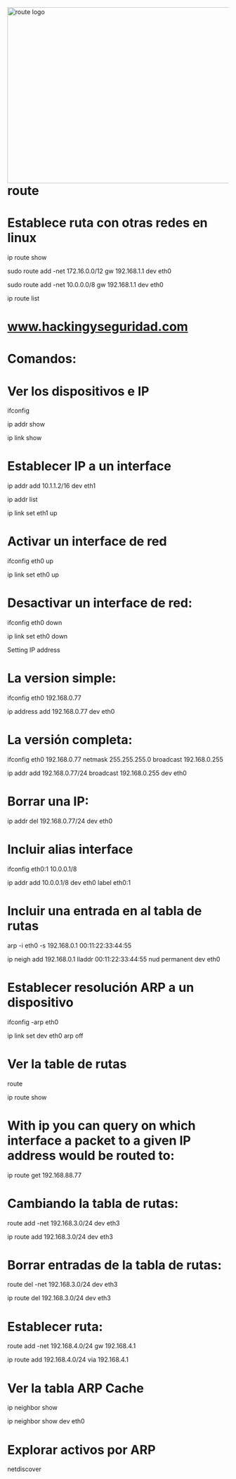 <img width="800" height="400" style="float:left" alt="route logo" src="https://github.com/hackingyseguridad/route/blob/master/route.png"> 


# route

# Establece ruta con otras redes en linux

ip route show

sudo route add -net 172.16.0.0/12 gw 192.168.1.1 dev eth0

sudo route add -net 10.0.0.0/8 gw 192.168.1.1 dev eth0

ip route list

#
# www.hackingyseguridad.com

# Comandos:

# Ver los dispositivos e IP

ifconfig

ip addr show

ip link show

# Establecer IP a un interface

ip addr add 10.1.1.2/16 dev eth1

ip addr list

ip link set eth1 up

# Activar un interface de red

ifconfig eth0 up

ip link set eth0 up

# Desactivar un interface de red:

ifconfig eth0 down

ip link set eth0 down

Setting IP address

# La version simple:

ifconfig eth0 192.168.0.77

ip address add 192.168.0.77 dev eth0

# La versión completa:

ifconfig eth0 192.168.0.77 netmask 255.255.255.0 broadcast 192.168.0.255

ip addr add 192.168.0.77/24 broadcast 192.168.0.255 dev eth0

# Borrar una IP:

ip addr del 192.168.0.77/24 dev eth0

# Incluir alias interface

ifconfig eth0:1 10.0.0.1/8

ip addr add 10.0.0.1/8 dev eth0 label eth0:1

# Incluir una entrada en al tabla de rutas

arp -i eth0 -s 192.168.0.1 00:11:22:33:44:55

ip neigh add 192.168.0.1 lladdr 00:11:22:33:44:55 nud permanent dev eth0

# Establecer resolución ARP a un dispositivo

ifconfig -arp eth0

ip link set dev eth0 arp off

# Ver la table de rutas

route

ip route show

# With ip you can query on which interface a packet to a given IP address would be routed to:

ip route get 192.168.88.77

# Cambiando la tabla de rutas:

route add -net 192.168.3.0/24 dev eth3

ip route add 192.168.3.0/24 dev eth3

# Borrar entradas de la tabla de rutas:

route del -net 192.168.3.0/24 dev eth3

ip route del 192.168.3.0/24 dev eth3

# Establecer ruta:

route add -net 192.168.4.0/24 gw 192.168.4.1

ip route add 192.168.4.0/24 via 192.168.4.1

# Ver la tabla ARP Cache

ip neighbor show

ip neighbor show dev eth0

# Explorar activos por ARP

netdiscover

